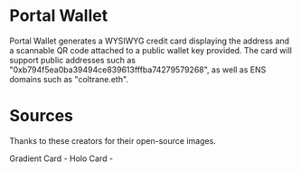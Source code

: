 # Portal Wallet

Portal Wallet generates a WYSIWYG credit card displaying the address and a scannable QR code attached to a public wallet key provided. The card will support public addresses such as "0xb794f5ea0ba39494ce839613fffba74279579268", as well as ENS domains such as "coltrane.eth".

# Sources

Thanks to these creators for their open-source images.

Gradient Card -
Holo Card -
